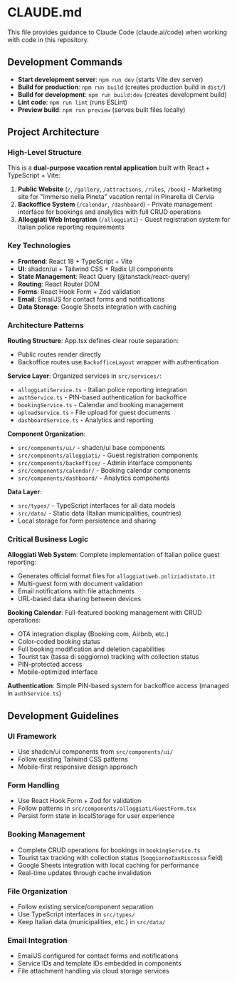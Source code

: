 # CLAUDE.md

This file provides guidance to Claude Code (claude.ai/code) when working with code in this repository.

## Development Commands

- **Start development server**: `npm run dev` (starts Vite dev server)
- **Build for production**: `npm run build` (creates production build in `dist/`)
- **Build for development**: `npm run build:dev` (creates development build)
- **Lint code**: `npm run lint` (runs ESLint)
- **Preview build**: `npm run preview` (serves built files locally)


## Project Architecture

### High-Level Structure
This is a **dual-purpose vacation rental application** built with React + TypeScript + Vite:

1. **Public Website** (`/`, `/gallery`, `/attractions`, `/rules`, `/book`) - Marketing site for "Immerso nella Pineta" vacation rental in Pinarella di Cervia
2. **Backoffice System** (`/calendar`, `/dashboard`) - Private management interface for bookings and analytics with full CRUD operations
3. **Alloggiati Web Integration** (`/alloggiati`) - Guest registration system for Italian police reporting requirements

### Key Technologies
- **Frontend**: React 18 + TypeScript + Vite
- **UI**: shadcn/ui + Tailwind CSS + Radix UI components
- **State Management**: React Query (@tanstack/react-query)
- **Routing**: React Router DOM
- **Forms**: React Hook Form + Zod validation
- **Email**: EmailJS for contact forms and notifications
- **Data Storage**: Google Sheets integration with caching

### Architecture Patterns

**Routing Structure**: App.tsx defines clear route separation:
- Public routes render directly 
- Backoffice routes use `BackofficeLayout` wrapper with authentication

**Service Layer**: Organized services in `src/services/`:
- `alloggiatiService.ts` - Italian police reporting integration
- `authService.ts` - PIN-based authentication for backoffice
- `bookingService.ts` - Calendar and booking management
- `uploadService.ts` - File upload for guest documents
- `dashboardService.ts` - Analytics and reporting

**Component Organization**:
- `src/components/ui/` - shadcn/ui base components
- `src/components/alloggiati/` - Guest registration components
- `src/components/backoffice/` - Admin interface components
- `src/components/calendar/` - Booking calendar components
- `src/components/dashboard/` - Analytics components

**Data Layer**:
- `src/types/` - TypeScript interfaces for all data models
- `src/data/` - Static data (Italian municipalities, countries)
- Local storage for form persistence and sharing

### Critical Business Logic

**Alloggiati Web System**: Complete implementation of Italian police guest reporting:
- Generates official format files for `alloggiatiweb.poliziadistato.it`
- Multi-guest form with document validation
- Email notifications with file attachments
- URL-based data sharing between devices

**Booking Calendar**: Full-featured booking management with CRUD operations:
- OTA integration display (Booking.com, Airbnb, etc.)
- Color-coded booking status
- Full booking modification and deletion capabilities
- Tourist tax (tassa di soggiorno) tracking with collection status
- PIN-protected access
- Mobile-optimized interface

**Authentication**: Simple PIN-based system for backoffice access (managed in `authService.ts`)

## Development Guidelines

### UI Framework
- Use shadcn/ui components from `src/components/ui/`
- Follow existing Tailwind CSS patterns
- Mobile-first responsive design approach

### Form Handling
- Use React Hook Form + Zod for validation
- Follow patterns in `src/components/alloggiati/GuestForm.tsx`
- Persist form state in localStorage for user experience

### Booking Management
- Complete CRUD operations for bookings in `bookingService.ts`
- Tourist tax tracking with collection status (`SoggiornoTaxRiscossa` field)
- Google Sheets integration with local caching for performance
- Real-time updates through cache invalidation

### File Organization
- Follow existing service/component separation
- Use TypeScript interfaces in `src/types/`
- Keep Italian data (municipalities, etc.) in `src/data/`

### Email Integration
- EmailJS configured for contact forms and notifications
- Service IDs and template IDs embedded in components
- File attachment handling via cloud storage services